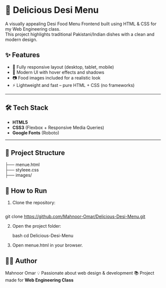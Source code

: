 
# 🍴 Delicious Desi Menu

A visually appealing Desi Food Menu Frontend built using HTML & CSS for my Web Engineering class.  
This project highlights traditional Pakistani/Indian dishes with a clean and modern design.



## ✨ Features
- 📌 Fully responsive layout (desktop, tablet, mobile)  
- 🎨 Modern UI with hover effects and shadows  
- 📷 Food images included for a realistic look  
- ⚡ Lightweight and fast – pure HTML + CSS (no frameworks)  

---

## 🛠️ Tech Stack
- **HTML5**
- **CSS3** (Flexbox + Responsive Media Queries)  
- **Google Fonts** (Roboto)  

---

## 📂 Project Structure


├── menue.html       
├── styleee.css      
├── images/          



## 🚀 How to Run
1. Clone the repository:
   ```bash
  git clone https://github.com/Mahnoor-Omar/Delicious-Desi-Menu.git


2. Open the project folder:

   bash
  cd Delicious-Desi-Menu
  
3. Open menue.html in your browser.



## 👩‍💻 Author

Mahnoor Omar
💡 Passionate about web design & development
📚 Project made for **Web Engineering Class**

```


